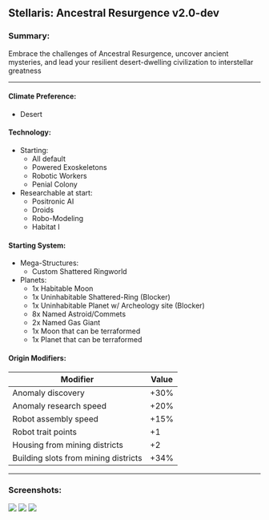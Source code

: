 ## Stellaris: Ancestral Resurgence v2.0-dev

### Summary:
Embrace the challenges of Ancestral Resurgence, uncover ancient mysteries, and lead your resilient desert-dwelling civilization to interstellar greatness

---

#### Climate Preference:
* Desert

#### Technology:
* Starting:
    - All default
    - Powered Exoskeletons
    - Robotic Workers
    - Penial Colony
* Researchable at start:
    - Positronic AI
    - Droids
    - Robo-Modeling
    - Habitat I

#### Starting System:
* Mega-Structures:
    - Custom Shattered Ringworld
* Planets:
    - 1x Habitable Moon
    - 1x Uninhabitable Shattered-Ring (Blocker)
    - 1x Uninhabitable Planet w/ Archeology site (Blocker)
    - 8x Named Astroid/Commets
    - 2x Named Gas Giant
    - 1x Moon that can be terraformed
    - 1x Planet that can be terraformed

#### Origin Modifiers:
| Modifier | Value |
| --- | --- |
| Anomaly discovery | +30% |
| Anomaly research speed | +20% |
| Robot assembly speed | +15% |
| Robot trait points | +1 |
| Housing from mining districts | +2 |
| Building slots from mining districts | +34% |

---

### Screenshots:
![](https://steamuserimages-a.akamaihd.net/ugc/2054255743811742601/960F0CD5FFF2051DA537028B272158AA13DE7945/?imw=5000&imh=5000&ima=fit&impolicy=Letterbox&imcolor=%23000000&letterbox=false)
![](https://steamuserimages-a.akamaihd.net/ugc/2054255743811742275/F667F8498854FD027E2AECBCD576AE6789F43190/?imw=5000&imh=5000&ima=fit&impolicy=Letterbox&imcolor=%23000000&letterbox=false)
![](https://steamuserimages-a.akamaihd.net/ugc/2054255743811741823/5039666B018D907862EEFF6801820F5C4C53CAA3/?imw=5000&imh=5000&ima=fit&impolicy=Letterbox&imcolor=%23000000&letterbox=false)
